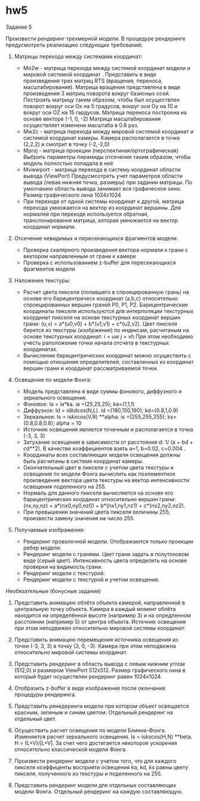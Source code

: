 # hw5
Задание 5

Произвести рендеринг трехмерной модели. В процедуре рендеринге предусмотреть реализацию следующих требований:

1. Матрицы перехода между системами координат:
	- Mo2w - матрица перехода между системой координат модели и мировой системой координат . Представить в виде
	произведения трех матриц RTS (вращения, переноса, масштабирования).
		Матрица вращения представлена в виде произведения 3 матриц поворота вокруг базисных осей. Построить матрицу
		таким образом, чтобы был осуществлен поворот вокруг оси Ox на 5 градусов, вокруг  оси Oy на 10 и вокруг оси OZ
		на 15 гардусов.
		Матрица переноса построена на основе векторе (-1, 0, -2)
		Матрица масштабирования осуществляет изменени масштаба в 0.8 раз.
	- Mw2c - матрица перехода между мировой системой координат и системой координат камеры.
		Камера располагается в точке (2,2,2) и смотрит в точку (-2,-2,0)
	- Mproj - матрица проекции (перспектиная/ортографическая)
		Выбрать параметры пирамиды отсечения таким образом, чтобы модель полностью попадала в неё
	- Mviewport - матрица перехода в систему координат области вывода (ViewPort)
		Предусмсотреть учет параметров области вывода (левая нижняя точка, размеры) при задании матрицы. По умолчанию
		область вывода занимает все графическое окно. Размер графического окна 1024x1024
	- При переходе от одной системы координат к другой, матрица перехода умножается на вектор из координат вершины.
	 Для нормалей при переходе используется обратная, транспонировання матрица,
	  которая умножается на вектор координат нормали.

2. Отсечение невидимых и пересекающихся фрагментов модели:
	- Проверка скалярного произведения вектора нормали к грани с вектором направленным от грани к камере
	- Проверка с использованием z-buffer для пересекающихся фрагментов модели

3. Наложение текстуры:
	- Расчет цвета пикселя (попавшего в спроецированную грань) на основе его барицентричесх координат (a,b,c)
	относительно спроецированных вершин граней P0, P1, P2. Барицентрические координаты пикселя используются для
	интерполяции текстурных координат пикселя на основе текстурных координат вершин грани:
	(u,v) = a*(u0,v0) + b*(u1,v1) + c*(u2,v2). 
	Цвет пикселя берется из текстуры (изобржения) по индексам, расчитаным на основе текстурных координат: 
	i = u*w
	j = v*h
	При этом необходимо учесть раположение точки начала отсчета в текстурных координатах.
	- Вычисление барицентрических координат можно осуществить с помощью отношения определителей, составленных из
	 координат вершин грани и координат рассматриваемой точки.
	
4. Освещение по модели Фонга:
	- Модель представлена в виде суммы фонового, диффузного и зеркального освещения. 
	- Фоновое: Ia = ia*ka. ia =(25,25,25); ka=(1,1,1)
	- Диффузное: Id = id*kd*cos(N,L). id =(180,150,190); kd=(0.8,1,0.9)
	- Зеркальное: Is = is*ks*cos(V,R) **alpha. is =(255,255,255); ks=(0.8,0.8,0.8); alpha = 10
	- Источник освещения является точечным и располагается в точка (-3, 3, 3)
	- Затухание освещения в зависимости от расстояния d: 1/ (a + b*d + c*d**2). В качестве коэффициентов
	взять a=1, b=0.02, c=0.004 .
	- Координаты всех составляющих модели освещения должны быть расчитаны в системе координат камеры.
	- Окончательный цвет в пикселе с учетом цвета текстуры и освещения по модели Фонга вычислить как поэлементное
	произведение вектора цвета текстуры на вектор интенсивности освещения поделенного на 255.
	- Нормаль для данного пикселя вычисляется на основе его барицентрических координат относительно вершин грани:
	  (nx,ny,nz) = a*(nx0,ny0,nz0) + b*(nx1,ny1,nz1) + c*(nx2,ny2,nz2). 
	- При превышении значений цвета пикселя величины 255, произвести замену значения на число 255.

5. Получаемые изображения:
	- Рендеринг проволочной модели. Отображаются только проекции ребер модели.
	- Рендеринг модели с гранями. Цвет грани задать в полутоновом виде (серый цвет). Интенсивность цвета определить
	 на основе проверки на видимость грани.
	- Рендеринг модели с текстурой.
	- Рендеринг модели с текстурой и учетом освещения.

	

Необязательные (бонусные задания)

1. Представить анимацию облёта объекта камерой, направленной в центральную точку объекта. Камера в каждый момент
 облёта находится на определённой высоте (например 3) и на опредленном расстоянии (например 5) от центра объекта.
 Источник освещения при этом неподвижен относительно мировой системы координат.

2. Представить анимацию перемещения источника освещения из точки (-3, 3, 3) в точку (3, 0, -3). Камера при этом
неподвижна относительно мировой системы координат.

3. Представить рендеринг в область вывода с левым нижним углом (512,0) и размером ViewPort 512x512. Размер
графического окна в который будет осуществлен рендеринг равен 1024x1024.

4. 	Отобразить z-buffer в виде изображения после окончания процедуры рендеринга.

5. Представить ренедеринги модели при котором объект  освещается красным, зеленым и синим цветом.
 Отдельный рендеринг на отдельный цвет.

6. Осуществить расчет освещения по модели Блинна-Фонга. Изменяется расчет зеркального освещения.
Is = is*ks*cos(H,N) **beta. H = (L+V)/|L+V|. За счет чего достигается некоторое ускорения
 относительно классической модели Фонга.

7. Произвести рендеринг модели с учетом того, что для каждого пикселя коэффиценты восприяти освещения
 ka, kd, ks равны цвету пикселя, полученного из текстуры и поделенного на 255.

8. Представить рендеринг модели для отдельных составляющих модели Фонга. Отдельный рендеринг на каждую составляющую.

